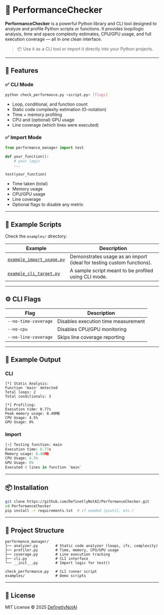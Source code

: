 # 🧠 PerformanceChecker

**PerformanceChecker** is a powerful Python library and CLI tool designed to analyze and profile Python scripts or functions. It provides loop/logic analysis, time and space complexity estimates, CPU/GPU usage, and full execution coverage — all in one clean interface.

> 📦 Use it as a CLI tool or import it directly into your Python projects.

---

## 🚀 Features

### ✅ CLI Mode
```bash
python check_performance.py <script.py> [flags]
```

-  Loop, conditional, and function count
-  Static code complexity estimation (O-notation)
-  Time + memory profiling
-  CPU and (optional) GPU usage
-  Line coverage (which lines were executed)

### ✅ Import Mode

```python
from performance_manager import test

def your_function():
    # your logic
    ...

test(your_function)
```

-  Time taken (total)
-  Memory usage
-  CPU/GPU usage
-  Line coverage
-  Optional flags to disable any metric

------

## 🧪 Example Scripts

Check the `examples/` directory:

| Example                                                      | Description                                                  |
| ------------------------------------------------------------ | ------------------------------------------------------------ |
| [`example_import_usage.py`](https://github.com/DefinetlyNotAI/PerformanceChecker/blob/main/examples/example_import_usage.py) | Demonstrates usage as an import (ideal for testing custom functions). |
| [`example_cli_target.py`](https://github.com/DefinetlyNotAI/PerformanceChecker/blob/main/examples/example_cli_target.py) | A sample script meant to be profiled using CLI mode.         |

------

## ⚙️ CLI Flags

| Flag                 | Description                         |
| -------------------- | ----------------------------------- |
| `--no-time-coverage` | Disables execution time measurement |
| `--no-cpu`           | Disables CPU/GPU monitoring         |
| `--no-line-coverage` | Skips line coverage reporting       |

------

## 🧠 Example Output

### CLI

```
[*] Static Analysis:
Function 'main' detected
Total loops: 2
Total conditionals: 3

[*] Profiling:
Execution time: 0.77s
Peak memory usage: 0.40MB
CPU Usage: 4.5%
GPU Usage: 0%
```

### Import

```python
[+] Testing function: main
Execution time: 0.77s
Memory usage: 0.40MB
CPU Usage: 4.5%
GPU Usage: 0%
Executed 4 lines in function `main`
```

------

## 📦 Installation

```bash
git clone https://github.com/DefinetlyNotAI/PerformanceChecker.git
cd PerformanceChecker
pip install -r requirements.txt  # if needed (psutil, etc.)
```

------

## 📁 Project Structure

```
performance_manager/
├── analyzer.py        # Static code analyzer (loops, ifs, complexity)
├── profiler.py        # Time, memory, CPU/GPU usage
├── coverage.py        # Line execution tracking
├── cli.py             # CLI interface
└── __init__.py        # Import logic for test()

check_performance.py   # CLI runner script
examples/              # Demo scripts
```

------

## 📘 License

MIT License © 2025 [DefinetlyNotAI](https://github.com/DefinetlyNotAI)
